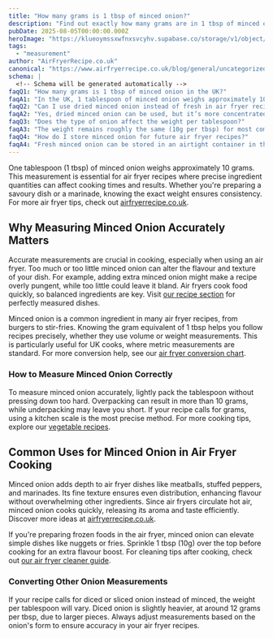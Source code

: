 ```yaml
---
title: "How many grams is 1 tbsp of minced onion?"
description: "Find out exactly how many grams are in 1 tbsp of minced onion for perfect air fryer recipes every time."
pubDate: 2025-08-05T00:00:00.000Z
heroImage: "https://klueoymssxwfnxsvcyhv.supabase.co/storage/v1/object/public/Shmucket/how-many-grams-is-1-tbsp-minced-onion.webp"
tags:
  - "measurement"
author: "AirFryerRecipe.co.uk"
canonical: "https://www.airfryerrecipe.co.uk/blog/general/uncategorized/how-many-grams-is-1-tbsp-minced-onion"
schema: |
  <!-- Schema will be generated automatically -->
faqQ1: "How many grams is 1 tbsp of minced onion in the UK?"
faqA1: "In the UK, 1 tablespoon of minced onion weighs approximately 10 grams. This measurement is standard for recipes using metric units. Always measure lightly for accuracy."
faqQ2: "Can I use dried minced onion instead of fresh in air fryer recipes?"
faqA2: "Yes, dried minced onion can be used, but it’s more concentrated. Use about one-third the amount (around 3 grams per tbsp) and rehydrate it with water before adding to your dish."
faqQ3: "Does the type of onion affect the weight per tablespoon?"
faqA3: "The weight remains roughly the same (10g per tbsp) for most common onions, like white, yellow, or red. However, sweeter varieties like shallots may be slightly denser."
faqQ4: "How do I store minced onion for future air fryer recipes?"
faqA4: "Fresh minced onion can be stored in an airtight container in the fridge for up to 3 days. For longer storage, freeze it in portions—10g (1 tbsp) per ice cube tray slot works well."
---
```

<p>One tablespoon (1 tbsp) of minced onion weighs approximately 10 grams. This measurement is essential for air fryer recipes where precise ingredient quantities can affect cooking times and results. Whether you're preparing a savoury dish or a marinade, knowing the exact weight ensures consistency. For more air fryer tips, check out <a href=https://www.airfryerrecipe.co.uk>airfryerrecipe.co.uk</a>.</p>  

<h2>Why Measuring Minced Onion Accurately Matters</h2>  
<p>Accurate measurements are crucial in cooking, especially when using an air fryer. Too much or too little minced onion can alter the flavour and texture of your dish. For example, adding extra minced onion might make a recipe overly pungent, while too little could leave it bland. Air fryers cook food quickly, so balanced ingredients are key. Visit <a href=https://www.airfryerrecipe.co.uk/recipes>our recipe section</a> for perfectly measured dishes.</p>  

<p>Minced onion is a common ingredient in many air fryer recipes, from burgers to stir-fries. Knowing the gram equivalent of 1 tbsp helps you follow recipes precisely, whether they use volume or weight measurements. This is particularly useful for UK cooks, where metric measurements are standard. For more conversion help, see our <a href=https://www.airfryerrecipe.co.uk/air-fryer-conversion-chart>air fryer conversion chart</a>.</p>  

<h3>How to Measure Minced Onion Correctly</h3>  
<p>To measure minced onion accurately, lightly pack the tablespoon without pressing down too hard. Overpacking can result in more than 10 grams, while underpacking may leave you short. If your recipe calls for grams, using a kitchen scale is the most precise method. For more cooking tips, explore our <a href=https://www.airfryerrecipe.co.uk/recipe-category/vegetables>vegetable recipes</a>.</p>  

<h2>Common Uses for Minced Onion in Air Fryer Cooking</h2>  
<p>Minced onion adds depth to air fryer dishes like meatballs, stuffed peppers, and marinades. Its fine texture ensures even distribution, enhancing flavour without overwhelming other ingredients. Since air fryers circulate hot air, minced onion cooks quickly, releasing its aroma and taste efficiently. Discover more ideas at <a href=https://www.airfryerrecipe.co.uk>airfryerrecipe.co.uk</a>.</p>  

<p>If you're preparing frozen foods in the air fryer, minced onion can elevate simple dishes like nuggets or fries. Sprinkle 1 tbsp (10g) over the top before cooking for an extra flavour boost. For cleaning tips after cooking, check out <a href=https://www.airfryerrecipe.co.uk/air-fryer-cleaner>our air fryer cleaner guide</a>.</p>  

<h3>Converting Other Onion Measurements</h3>  
<p>If your recipe calls for diced or sliced onion instead of minced, the weight per tablespoon will vary. Diced onion is slightly heavier, at around 12 grams per tbsp, due to larger pieces. Always adjust measurements based on the onion's form to ensure accuracy in your air fryer recipes.</p>
